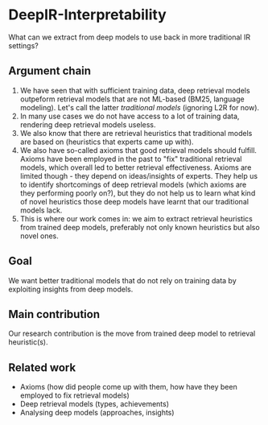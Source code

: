 # DeepIR-Interpretability
What can we extract from deep models to use back in more traditional IR settings?

## Argument chain
1. We have seen that with sufficient training data, deep retrieval models outpeform retrieval models that are not ML-based (BM25, language modeling). Let's call the latter *traditional models* (ignoring L2R for now).
2. In many use cases we do not have access to a lot of training data, rendering deep retrieval models useless.
3. We also know that there are retrieval heuristics that traditional models are based on (heuristics that experts came up with). 
4. We also have so-called axioms that good retrieval models should fulfill. Axioms have been employed in the past to "fix" traditional retrieval models, which overall led to better retrieval effectiveness. Axioms are limited though - they depend on ideas/insights of experts. They help us to identify shortcomings of deep retrieval models (which axioms are they performing poorly on?), but they do not help us to learn what kind of novel heuristics those deep models have learnt that our traditional models lack.
5. This is where our work comes in: we aim to extract retrieval heuristics from trained deep models, preferably not only known heuristics but also novel ones.

## Goal
We want better traditional models that do not rely on training data by exploiting insights from deep models.

## Main contribution
Our research contribution is the move from trained deep model to retrieval heuristic(s).

## Related work
- Axioms (how did people come up with them, how have they been employed to fix retrieval models)
- Deep retrieval models (types, achievements)
- Analysing deep models (approaches, insights)
